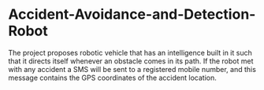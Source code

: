 # Accident-Avoidance-and-Detection-Robot
The project proposes robotic vehicle that has an intelligence built in it such that it directs itself whenever an obstacle comes in its path.  If the robot met with any accident a SMS will be sent to a registered mobile number, and this message contains the GPS coordinates of the accident location.
